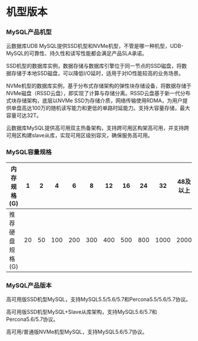 # 机型版本



### MySQL产品机型

云数据库UDB MySQL提供SSD机型和NVMe机型，不管是哪一种机型，UDB-MySQL的可靠性、持久性和读写性能都会满足产品SLA承诺。

SSD机型的数据库实例，数据存储与数据库引擎位于同一节点的SSD磁盘，将数据存储于本地SSD磁盘，可以降低I/O延时，适用于对IO性能较高的业务场景。

NVMe机型的数据库实例，基于分布式存储架构的弹性块存储设备，将数据存储于NVMe磁盘（RSSD云盘），即实现了计算与存储分离。RSSD云盘基于新一代分布式块存储架构，底层以NVMe SSD为存储介质，网络传输使用RDMA，为用户提供单盘高达100万的随机读写能力和更低的单路时延能力。支持大容量存储，最大容量可达32T。

云数据库MySQL提供高可用双主热备架构，支持跨可用区构架高可用，并支持跨可用区构建slave从库，实现可用区级别容灾，确保服务高可用。


### MySQL容量规格

| 内存规格(G)   | 1  | 2  | 4   | 6   | 8   | 12  | 16  | 24  | 32   | 48及以上 |
| --------- | -- | -- | --- | --- | --- | --- | --- | --- | ---- | ----- |
| 推荐硬盘规格(G) | 20 | 50 | 100 | 200 | 300 | 400 | 500 | 800 | 1000 | 2000  |

### MySQL产品版本

高可用版SSD机型MySQL，支持MySQL5.5/5.6/5.7和Percona5.5/5.6/5.7协议。

高可用版SSD机型MySQL+Slave从库架构，支持MySQL5.6/5.7和Percona5.6/5.7协议。

高可用/普通版NVMe机型MySQL，支持MySQL5.6/5.7协议。

